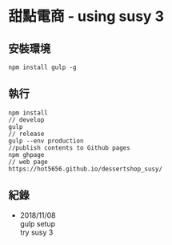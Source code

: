 # 甜點電商 - using susy 3

## 安裝環境

```
npm install gulp -g
```

## 執行

```
npm install
// develop 
gulp
// release
gulp --env production
//publish contents to Github pages
npm ghpage
// web page
https://hot5656.github.io/dessertshop_susy/
```

## 紀錄
*	2018/11/08  
	gulp setup  
	try susy 3


